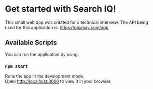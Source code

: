 # Get started with Search IQ!

This small web app was created for a technical interview. The API being used for this application is: https://pixabay.com/api/

## Available Scripts

You can run the application by using:

### `npm start`

Runs the app in the development mode.\
Open [http://localhost:3000](http://localhost:3000) to view it in your browser.

